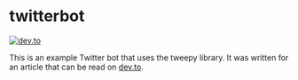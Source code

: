 # twitterbot
[![dev.to](https://img.shields.io/badge/dev.to-black?style=for-the-badge&logo=dev.to)](https://dev.to/ejach/how-to-make-a-twitter-bot-using-python-2l1k)

This is an example Twitter bot that uses the tweepy library.
It was written for an article that can be read on [dev.to](https://dev.to/ejach/how-to-make-a-twitter-bot-using-python-2l1k).
